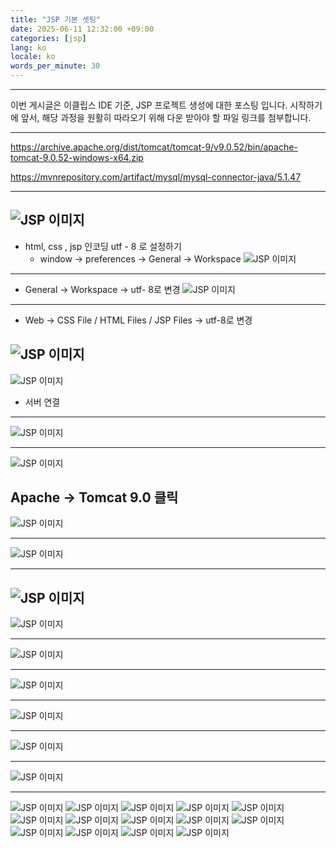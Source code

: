 ```yaml
---
title: "JSP 기본 셋팅"
date: 2025-06-11 12:32:00 +09:00
categories: [jsp]
lang: ko
locale: ko
words_per_minute: 30
---
```

-----

이번 게시글은 이클립스 IDE 기준, JSP 프로젝트 생성에 대한 포스팅 입니다. 시작하기에 앞서, 해당 과정을 원활히 따라오기 위해 다운 받아야 할 파일 링크를 첨부합니다.

-----

https://archive.apache.org/dist/tomcat/tomcat-9/v9.0.52/bin/apache-tomcat-9.0.52-windows-x64.zip

https://mvnrepository.com/artifact/mysql/mysql-connector-java/5.1.47 

-----

![JSP 이미지](/assets/images/jsp/image.png)
-----

- html, css , jsp 인코딩 utf - 8 로 설정하기
    - window → preferences → General → Workspace
![JSP 이미지](/assets/images/jsp/image2.png)
-----

* General → Workspace → utf- 8로 변경
![JSP 이미지](/assets/images/jsp/image3.png)
-----
* Web → CSS File / HTML Files / JSP Files → utf-8로 변경

![JSP 이미지](/assets/images/jsp/image4.png)
-----
![JSP 이미지](/assets/images/jsp/image5.png)
* 서버 연결

-----
![JSP 이미지](/assets/images/jsp/image6.png)

-----
![JSP 이미지](/assets/images/jsp/image7.png)

Apache → Tomcat 9.0 클릭
-----
![JSP 이미지](/assets/images/jsp/image8.png)


-----
![JSP 이미지](/assets/images/jsp/image9.png)


-----
![JSP 이미지](/assets/images/jsp/image10.png)
-----
![JSP 이미지](/assets/images/jsp/image11.png)


-----
![JSP 이미지](/assets/images/jsp/image12.png)


-----
![JSP 이미지](/assets/images/jsp/image13.png)


-----
![JSP 이미지](/assets/images/jsp/image14.png)


-----
![JSP 이미지](/assets/images/jsp/image15.png)

-----
![JSP 이미지](/assets/images/jsp/image16.png)

-----    
![JSP 이미지](/assets/images/jsp/image17.png)
![JSP 이미지](/assets/images/jsp/image18.png)
![JSP 이미지](/assets/images/jsp/image19.png)
![JSP 이미지](/assets/images/jsp/image20.png)
![JSP 이미지](/assets/images/jsp/image21.png)
![JSP 이미지](/assets/images/jsp/image22.png)
![JSP 이미지](/assets/images/jsp/image23.png)
![JSP 이미지](/assets/images/jsp/image24.png)
![JSP 이미지](/assets/images/jsp/image25.png)
![JSP 이미지](/assets/images/jsp/image26.png)
![JSP 이미지](/assets/images/jsp/image27.png)
![JSP 이미지](/assets/images/jsp/image28.png)
![JSP 이미지](/assets/images/jsp/image29.png)
![JSP 이미지](/assets/images/jsp/image30.png)